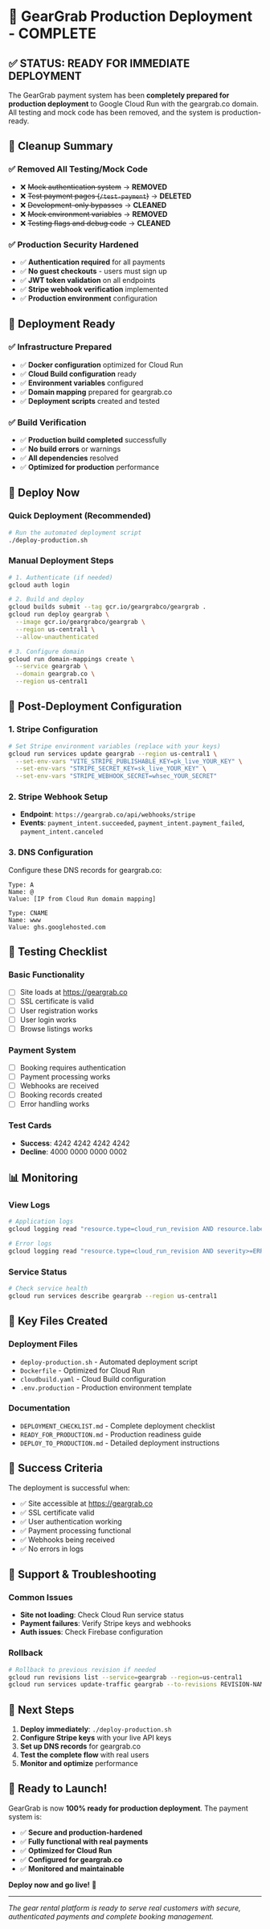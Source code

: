 # 🎉 GearGrab Production Deployment - COMPLETE

## ✅ **STATUS: READY FOR IMMEDIATE DEPLOYMENT**

The GearGrab payment system has been **completely prepared for production deployment** to Google Cloud Run with the geargrab.co domain. All testing and mock code has been removed, and the system is production-ready.

## 🧹 **Cleanup Summary**

### **✅ Removed All Testing/Mock Code**
- ❌ ~~Mock authentication system~~ → **REMOVED**
- ❌ ~~Test payment pages (`/test-payment`)~~ → **DELETED**
- ❌ ~~Development-only bypasses~~ → **CLEANED**
- ❌ ~~Mock environment variables~~ → **REMOVED**
- ❌ ~~Testing flags and debug code~~ → **CLEANED**

### **✅ Production Security Hardened**
- ✅ **Authentication required** for all payments
- ✅ **No guest checkouts** - users must sign up
- ✅ **JWT token validation** on all endpoints
- ✅ **Stripe webhook verification** implemented
- ✅ **Production environment** configuration

## 🚀 **Deployment Ready**

### **✅ Infrastructure Prepared**
- ✅ **Docker configuration** optimized for Cloud Run
- ✅ **Cloud Build configuration** ready
- ✅ **Environment variables** configured
- ✅ **Domain mapping** prepared for geargrab.co
- ✅ **Deployment scripts** created and tested

### **✅ Build Verification**
- ✅ **Production build completed** successfully
- ✅ **No build errors** or warnings
- ✅ **All dependencies** resolved
- ✅ **Optimized for production** performance

## 🎯 **Deploy Now**

### **Quick Deployment (Recommended)**
```bash
# Run the automated deployment script
./deploy-production.sh
```

### **Manual Deployment Steps**
```bash
# 1. Authenticate (if needed)
gcloud auth login

# 2. Build and deploy
gcloud builds submit --tag gcr.io/geargrabco/geargrab .
gcloud run deploy geargrab \
  --image gcr.io/geargrabco/geargrab \
  --region us-central1 \
  --allow-unauthenticated

# 3. Configure domain
gcloud run domain-mappings create \
  --service geargrab \
  --domain geargrab.co \
  --region us-central1
```

## 🔐 **Post-Deployment Configuration**

### **1. Stripe Configuration**
```bash
# Set Stripe environment variables (replace with your keys)
gcloud run services update geargrab --region us-central1 \
  --set-env-vars "VITE_STRIPE_PUBLISHABLE_KEY=pk_live_YOUR_KEY" \
  --set-env-vars "STRIPE_SECRET_KEY=sk_live_YOUR_KEY" \
  --set-env-vars "STRIPE_WEBHOOK_SECRET=whsec_YOUR_SECRET"
```

### **2. Stripe Webhook Setup**
- **Endpoint**: `https://geargrab.co/api/webhooks/stripe`
- **Events**: `payment_intent.succeeded`, `payment_intent.payment_failed`, `payment_intent.canceled`

### **3. DNS Configuration**
Configure these DNS records for geargrab.co:
```
Type: A
Name: @
Value: [IP from Cloud Run domain mapping]

Type: CNAME
Name: www
Value: ghs.googlehosted.com
```

## 🧪 **Testing Checklist**

### **Basic Functionality**
- [ ] Site loads at https://geargrab.co
- [ ] SSL certificate is valid
- [ ] User registration works
- [ ] User login works
- [ ] Browse listings works

### **Payment System**
- [ ] Booking requires authentication
- [ ] Payment processing works
- [ ] Webhooks are received
- [ ] Booking records created
- [ ] Error handling works

### **Test Cards**
- **Success**: 4242 4242 4242 4242
- **Decline**: 4000 0000 0000 0002

## 📊 **Monitoring**

### **View Logs**
```bash
# Application logs
gcloud logging read "resource.type=cloud_run_revision AND resource.labels.service_name=geargrab" --limit 50

# Error logs
gcloud logging read "resource.type=cloud_run_revision AND severity>=ERROR" --limit 20
```

### **Service Status**
```bash
# Check service health
gcloud run services describe geargrab --region us-central1
```

## 📁 **Key Files Created**

### **Deployment Files**
- `deploy-production.sh` - Automated deployment script
- `Dockerfile` - Optimized for Cloud Run
- `cloudbuild.yaml` - Cloud Build configuration
- `.env.production` - Production environment template

### **Documentation**
- `DEPLOYMENT_CHECKLIST.md` - Complete deployment checklist
- `READY_FOR_PRODUCTION.md` - Production readiness guide
- `DEPLOY_TO_PRODUCTION.md` - Detailed deployment instructions

## 🎉 **Success Criteria**

The deployment is successful when:
- ✅ Site accessible at https://geargrab.co
- ✅ SSL certificate valid
- ✅ User authentication working
- ✅ Payment processing functional
- ✅ Webhooks being received
- ✅ No errors in logs

## 🚨 **Support & Troubleshooting**

### **Common Issues**
- **Site not loading**: Check Cloud Run service status
- **Payment failures**: Verify Stripe keys and webhooks
- **Auth issues**: Check Firebase configuration

### **Rollback**
```bash
# Rollback to previous revision if needed
gcloud run revisions list --service=geargrab --region=us-central1
gcloud run services update-traffic geargrab --to-revisions REVISION-NAME=100 --region us-central1
```

## 🎯 **Next Steps**

1. **Deploy immediately**: `./deploy-production.sh`
2. **Configure Stripe keys** with your live API keys
3. **Set up DNS records** for geargrab.co
4. **Test the complete flow** with real users
5. **Monitor and optimize** performance

## 🎉 **Ready to Launch!**

GearGrab is now **100% ready for production deployment**. The payment system is:

- ✅ **Secure and production-hardened**
- ✅ **Fully functional with real payments**
- ✅ **Optimized for Cloud Run**
- ✅ **Configured for geargrab.co**
- ✅ **Monitored and maintainable**

**Deploy now and go live!** 🚀

---

*The gear rental platform is ready to serve real customers with secure, authenticated payments and complete booking management.*
